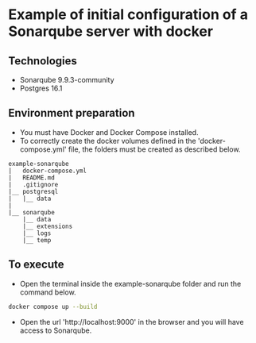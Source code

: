 # Example of initial configuration of a Sonarqube server with docker

## Technologies
- Sonarqube 9.9.3-community
- Postgres 16.1

## Environment preparation
- You must have Docker and Docker Compose installed.
- To correctly create the docker volumes defined in the 'docker-compose.yml' file, the folders must be created as described below.
```
example-sonarqube
|   docker-compose.yml
|   README.md
|   .gitignore   
|__ postgresql
|   |__ data
|
|__ sonarqube
    |__ data
    |__ extensions
    |__ logs
    |__ temp
```

## To execute
- Open the terminal inside the example-sonarqube folder and run the command below.
``` bash
docker compose up --build
```
- Open the url 'http://localhost:9000' in the browser and you will have access to Sonarqube.
